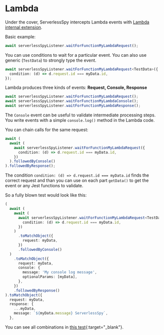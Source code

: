 # Lambda

Under the cover, ServerlessSpy intercepts Lambda events with [Lambda internal extension](https://lumigo.io/blog/aws-lambda-extensions-what-are-they-and-why-do-they-matter/).

Basic example:

```typescript
await serverlessSpyListener.waitForFunctionMyLambdaRequest();
```

You can use conditions to wait for a particular event. You can also use generic (`TestData`) to strongly type the event.

```typescript
await serverlessSpyListener.waitForFunctionMyLambdaRequest<TestData>({
  condition: (d) => d.request.id === myData.id,
});
```

Lambda produces three kinds of events: **Request, Console, Response**
```typescript
await serverlessSpyListener.waitForFunctionMyLambdaRequest();
await serverlessSpyListener.waitForFunctionMyLambdaConsole();
await serverlessSpyListener.waitForFunctionMyLambdaResponse();
```
The `Console` event can be useful to validate intermediate processing steps. You write events with a simple `console.log()` method in the Lambda code.

You can chain calls for the same request:
```typescript
await (
  await (
    await serverlessSpyListener.waitForFunctionMyLambdaRequest({
      condition: (d) => d.request.id === myData.id,
    })
  ).followedByConsole()
).followedByResponse();
```

The condition `condition: (d) => d.request.id === myData.id` finds the correct request and than you can use on each part `getData()` to get the event or any Jest functions to validate.

So a fully blown test would look like this:
```typescript
(
  await (
    await (
      await serverlessSpyListener.waitForFunctionMyLambdaRequest<TestData>({
        condition: (d) => d.request.id === myData.id,
      })
    )
      .toMatchObject({
        request: myData,
      })
      .followedByConsole()
  )
    .toMatchObject({
      request: myData,
      console: {
        message: 'My console log message',
        optionalParams: [myData],
      },
    })
    .followedByResponse()
).toMatchObject({
  request: myData,
  response: {
    ...myData,
    message: `${myData.message} ServerlessSpy`,
  },
```

You can see all combinations in [this test](https://github.com/ServerlessLife/serverless-spy/blob/main/test/cdk/test/lambda.test.ts){:target="_blank"}.